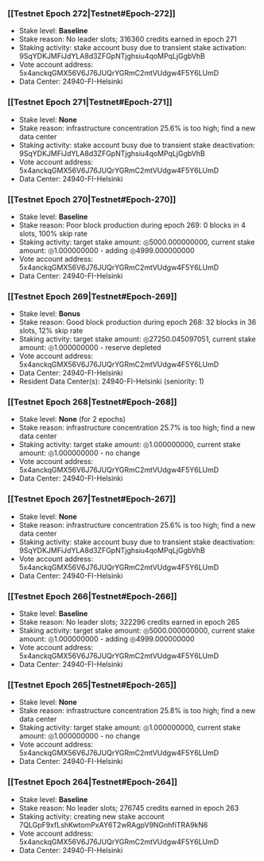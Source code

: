 ### [[Testnet Epoch 272|Testnet#Epoch-272]]
* Stake level: **Baseline**
* Stake reason: No leader slots; 316360 credits earned in epoch 271
* Staking activity: stake account busy due to transient stake activation: 9SqYDKJMFiJdYLA8d3ZFGpNTjghsiu4qoMPqLjGgbVhB
* Vote account address: 5x4anckqGMX56V6J76JUQrYGRmC2mtVUdgw4F5Y6LUmD
* Data Center: 24940-FI-Helsinki
### [[Testnet Epoch 271|Testnet#Epoch-271]]
* Stake level: **None**
* Stake reason: infrastructure concentration 25.6% is too high; find a new data center
* Staking activity: stake account busy due to transient stake deactivation: 9SqYDKJMFiJdYLA8d3ZFGpNTjghsiu4qoMPqLjGgbVhB
* Vote account address: 5x4anckqGMX56V6J76JUQrYGRmC2mtVUdgw4F5Y6LUmD
* Data Center: 24940-FI-Helsinki
### [[Testnet Epoch 270|Testnet#Epoch-270]]
* Stake level: **Baseline**
* Stake reason: Poor block production during epoch 269: 0 blocks in 4 slots, 100% skip rate
* Staking activity: target stake amount: ◎5000.000000000, current stake amount: ◎1.000000000 - adding ◎4999.000000000
* Vote account address: 5x4anckqGMX56V6J76JUQrYGRmC2mtVUdgw4F5Y6LUmD
* Data Center: 24940-FI-Helsinki
### [[Testnet Epoch 269|Testnet#Epoch-269]]
* Stake level: **Bonus**
* Stake reason: Good block production during epoch 268: 32 blocks in 36 slots, 12% skip rate
* Staking activity: target stake amount: ◎27250.045097051, current stake amount: ◎1.000000000 - reserve depleted
* Vote account address: 5x4anckqGMX56V6J76JUQrYGRmC2mtVUdgw4F5Y6LUmD
* Data Center: 24940-FI-Helsinki
* Resident Data Center(s): 24940-FI-Helsinki (seniority: 1)
### [[Testnet Epoch 268|Testnet#Epoch-268]]
* Stake level: **None** (for 2 epochs)
* Stake reason: infrastructure concentration 25.7% is too high; find a new data center
* Staking activity: target stake amount: ◎1.000000000, current stake amount: ◎1.000000000 - no change
* Vote account address: 5x4anckqGMX56V6J76JUQrYGRmC2mtVUdgw4F5Y6LUmD
* Data Center: 24940-FI-Helsinki
### [[Testnet Epoch 267|Testnet#Epoch-267]]
* Stake level: **None**
* Stake reason: infrastructure concentration 25.6% is too high; find a new data center
* Staking activity: stake account busy due to transient stake deactivation: 9SqYDKJMFiJdYLA8d3ZFGpNTjghsiu4qoMPqLjGgbVhB
* Vote account address: 5x4anckqGMX56V6J76JUQrYGRmC2mtVUdgw4F5Y6LUmD
* Data Center: 24940-FI-Helsinki
### [[Testnet Epoch 266|Testnet#Epoch-266]]
* Stake level: **Baseline**
* Stake reason: No leader slots; 322296 credits earned in epoch 265
* Staking activity: target stake amount: ◎5000.000000000, current stake amount: ◎1.000000000 - adding ◎4999.000000000
* Vote account address: 5x4anckqGMX56V6J76JUQrYGRmC2mtVUdgw4F5Y6LUmD
* Data Center: 24940-FI-Helsinki
### [[Testnet Epoch 265|Testnet#Epoch-265]]
* Stake level: **None**
* Stake reason: infrastructure concentration 25.8% is too high; find a new data center
* Staking activity: target stake amount: ◎1.000000000, current stake amount: ◎1.000000000 - no change
* Vote account address: 5x4anckqGMX56V6J76JUQrYGRmC2mtVUdgw4F5Y6LUmD
* Data Center: 24940-FI-Helsinki
### [[Testnet Epoch 264|Testnet#Epoch-264]]
* Stake level: **Baseline**
* Stake reason: No leader slots; 276745 credits earned in epoch 263
* Staking activity: creating new stake account 7QLGpF9xfLshKwtomPxAY6T2wRAgpV9NGnhfiTRA9kN6
* Vote account address: 5x4anckqGMX56V6J76JUQrYGRmC2mtVUdgw4F5Y6LUmD
* Data Center: 24940-FI-Helsinki